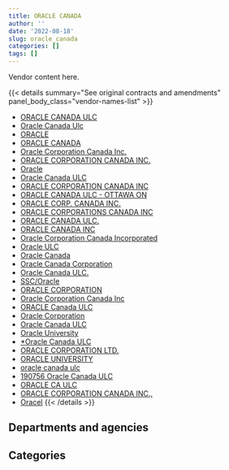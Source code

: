 ```yaml
---
title: ORACLE CANADA
author: ''
date: '2022-08-18'
slug: oracle_canada
categories: []
tags: []
---
```


<script src="/rmarkdown-libs/htmlwidgets/htmlwidgets.js"></script>
<link href="/rmarkdown-libs/datatables-css/datatables-crosstalk.css" rel="stylesheet" />
<script src="/rmarkdown-libs/datatables-binding/datatables.js"></script>
<script src="/rmarkdown-libs/jquery/jquery-3.6.0.min.js"></script>
<link href="/rmarkdown-libs/dt-core-bootstrap/css/dataTables.bootstrap.min.css" rel="stylesheet" />
<link href="/rmarkdown-libs/dt-core-bootstrap/css/dataTables.bootstrap.extra.css" rel="stylesheet" />
<script src="/rmarkdown-libs/dt-core-bootstrap/js/jquery.dataTables.min.js"></script>
<script src="/rmarkdown-libs/dt-core-bootstrap/js/dataTables.bootstrap.min.js"></script>
<link href="/rmarkdown-libs/crosstalk/css/crosstalk.min.css" rel="stylesheet" />
<script src="/rmarkdown-libs/crosstalk/js/crosstalk.min.js"></script>
<script src="/rmarkdown-libs/htmlwidgets/htmlwidgets.js"></script>
<link href="/rmarkdown-libs/datatables-css/datatables-crosstalk.css" rel="stylesheet" />
<script src="/rmarkdown-libs/datatables-binding/datatables.js"></script>
<script src="/rmarkdown-libs/jquery/jquery-3.6.0.min.js"></script>
<link href="/rmarkdown-libs/dt-core-bootstrap/css/dataTables.bootstrap.min.css" rel="stylesheet" />
<link href="/rmarkdown-libs/dt-core-bootstrap/css/dataTables.bootstrap.extra.css" rel="stylesheet" />
<script src="/rmarkdown-libs/dt-core-bootstrap/js/jquery.dataTables.min.js"></script>
<script src="/rmarkdown-libs/dt-core-bootstrap/js/dataTables.bootstrap.min.js"></script>
<link href="/rmarkdown-libs/crosstalk/css/crosstalk.min.css" rel="stylesheet" />
<script src="/rmarkdown-libs/crosstalk/js/crosstalk.min.js"></script>

Vendor content here.

{{< details summary="See original contracts and amendments" panel_body_class="vendor-names-list" >}}
- [ORACLE CANADA ULC](https://search.open.canada.ca/en/ct/?sort=contract_value_f%20desc&page=1&search_text=%22ORACLE%20CANADA%20ULC%22)
- [Oracle Canada Ulc](https://search.open.canada.ca/en/ct/?sort=contract_value_f%20desc&page=1&search_text=%22Oracle%20Canada%20Ulc%22)
- [ORACLE](https://search.open.canada.ca/en/ct/?sort=contract_value_f%20desc&page=1&search_text=%22ORACLE%22)
- [ORACLE CANADA](https://search.open.canada.ca/en/ct/?sort=contract_value_f%20desc&page=1&search_text=%22ORACLE%20CANADA%22)
- [Oracle Corporation Canada Inc.](https://search.open.canada.ca/en/ct/?sort=contract_value_f%20desc&page=1&search_text=%22Oracle%20Corporation%20Canada%20Inc.%22)
- [ORACLE CORPORATION CANADA INC.](https://search.open.canada.ca/en/ct/?sort=contract_value_f%20desc&page=1&search_text=%22ORACLE%20CORPORATION%20CANADA%20INC.%22)
- [Oracle](https://search.open.canada.ca/en/ct/?sort=contract_value_f%20desc&page=1&search_text=%22Oracle%22)
- [Oracle Canada ULC](https://search.open.canada.ca/en/ct/?sort=contract_value_f%20desc&page=1&search_text=%22Oracle%20Canada%20ULC%22)
- [ORACLE CORPORATION CANADA INC](https://search.open.canada.ca/en/ct/?sort=contract_value_f%20desc&page=1&search_text=%22ORACLE%20CORPORATION%20CANADA%20INC%22)
- [ORACLE CANADA ULC - OTTAWA ON](https://search.open.canada.ca/en/ct/?sort=contract_value_f%20desc&page=1&search_text=%22ORACLE%20CANADA%20ULC%20-%20OTTAWA%20ON%22)
- [ORACLE CORP. CANADA INC.](https://search.open.canada.ca/en/ct/?sort=contract_value_f%20desc&page=1&search_text=%22ORACLE%20CORP.%20CANADA%20INC.%22)
- [ORACLE CORPORATIONS CANADA INC](https://search.open.canada.ca/en/ct/?sort=contract_value_f%20desc&page=1&search_text=%22ORACLE%20CORPORATIONS%20CANADA%20INC%22)
- [ORACLE CANADA ULC.](https://search.open.canada.ca/en/ct/?sort=contract_value_f%20desc&page=1&search_text=%22ORACLE%20CANADA%20ULC.%22)
- [ORACLE CANADA INC](https://search.open.canada.ca/en/ct/?sort=contract_value_f%20desc&page=1&search_text=%22ORACLE%20CANADA%20INC%22)
- [Oracle Corporation Canada Incorporated](https://search.open.canada.ca/en/ct/?sort=contract_value_f%20desc&page=1&search_text=%22Oracle%20Corporation%20Canada%20Incorporated%22)
- [Oracle ULC](https://search.open.canada.ca/en/ct/?sort=contract_value_f%20desc&page=1&search_text=%22Oracle%20ULC%22)
- [Oracle Canada](https://search.open.canada.ca/en/ct/?sort=contract_value_f%20desc&page=1&search_text=%22Oracle%20Canada%22)
- [Oracle Canada Corporation](https://search.open.canada.ca/en/ct/?sort=contract_value_f%20desc&page=1&search_text=%22Oracle%20Canada%20Corporation%22)
- [Oracle Canada ULC.](https://search.open.canada.ca/en/ct/?sort=contract_value_f%20desc&page=1&search_text=%22Oracle%20Canada%20ULC.%22)
- [SSC/Oracle](https://search.open.canada.ca/en/ct/?sort=contract_value_f%20desc&page=1&search_text=%22SSC%2fOracle%22)
- [ORACLE CORPORATION](https://search.open.canada.ca/en/ct/?sort=contract_value_f%20desc&page=1&search_text=%22ORACLE%20CORPORATION%22)
- [Oracle Corporation Canada Inc](https://search.open.canada.ca/en/ct/?sort=contract_value_f%20desc&page=1&search_text=%22Oracle%20Corporation%20Canada%20Inc%22)
- [ORACLE Canada ULC](https://search.open.canada.ca/en/ct/?sort=contract_value_f%20desc&page=1&search_text=%22ORACLE%20Canada%20ULC%22)
- [Oracle Corporation](https://search.open.canada.ca/en/ct/?sort=contract_value_f%20desc&page=1&search_text=%22Oracle%20Corporation%22)
- [Oracle Canada ULC](https://search.open.canada.ca/en/ct/?sort=contract_value_f%20desc&page=1&search_text=%22Oracle%20%20Canada%20ULC%22)
- [Oracle University](https://search.open.canada.ca/en/ct/?sort=contract_value_f%20desc&page=1&search_text=%22Oracle%20University%22)
- [\*Oracle Canada ULC](https://search.open.canada.ca/en/ct/?sort=contract_value_f%20desc&page=1&search_text=%22%2aOracle%20Canada%20ULC%22)
- [ORACLE CORPORATION LTD.](https://search.open.canada.ca/en/ct/?sort=contract_value_f%20desc&page=1&search_text=%22ORACLE%20CORPORATION%20LTD.%22)
- [ORACLE UNIVERSITY](https://search.open.canada.ca/en/ct/?sort=contract_value_f%20desc&page=1&search_text=%22ORACLE%20UNIVERSITY%22)
- [oracle canada ulc](https://search.open.canada.ca/en/ct/?sort=contract_value_f%20desc&page=1&search_text=%22oracle%20canada%20ulc%22)
- [190756 Oracle Canada ULC](https://search.open.canada.ca/en/ct/?sort=contract_value_f%20desc&page=1&search_text=%22190756%20Oracle%20Canada%20ULC%22)
- [ORACLE CA ULC](https://search.open.canada.ca/en/ct/?sort=contract_value_f%20desc&page=1&search_text=%22ORACLE%20CA%20ULC%22)
- [ORACLE CORPORATION CANADA INC.,](https://search.open.canada.ca/en/ct/?sort=contract_value_f%20desc&page=1&search_text=%22ORACLE%20CORPORATION%20CANADA%20INC.%2c%22)
- [Oracel](https://search.open.canada.ca/en/ct/?sort=contract_value_f%20desc&page=1&search_text=%22Oracel%22)
{{< /details >}}

## Departments and agencies

<div id="htmlwidget-1" style="width:100%;height:auto;" class="datatables html-widget"></div>
<script type="application/json" data-for="htmlwidget-1">{"x":{"style":"bootstrap","filter":"none","vertical":false,"data":[["<a href=\"/departments/aafc-aac/\">Agriculture and Agri-Food Canada<\/a>","<a href=\"/departments/aandc-aadnc/\">Crown-Indigenous Relations and Northern Affairs Canada<\/a>","<a href=\"/departments/acoa-apeca/\">Atlantic Canada Opportunities Agency<\/a>","<a href=\"/departments/cas-satj/\">Courts Administration Service<\/a>","<a href=\"/departments/cbsa-asfc/\">Canada Border Services Agency<\/a>","<a href=\"/departments/ced-dec/\">Canada Economic Development for Quebec Regions<\/a>","<a href=\"/departments/cfia-acia/\">Canadian Food Inspection Agency<\/a>","<a href=\"/departments/chrc-ccdp/\">Canadian Human Rights Commission<\/a>","<a href=\"/departments/cic/\">Immigration, Refugees and Citizenship Canada<\/a>","<a href=\"/departments/cihr-irsc/\">Canadian Institutes of Health Research<\/a>","<a href=\"/departments/cra-arc/\">Canada Revenue Agency<\/a>","<a href=\"/departments/csa-asc/\">Canadian Space Agency<\/a>","<a href=\"/departments/csc-scc/\">Correctional Service of Canada<\/a>","<a href=\"/departments/cta-otc/\">Canadian Transportation Agency<\/a>","<a href=\"/departments/dfatd-maecd/\">Global Affairs Canada<\/a>","<a href=\"/departments/dfo-mpo/\">Fisheries and Oceans Canada<\/a>","<a href=\"/departments/dnd-mdn/\">National Defence<\/a>","<a href=\"/departments/ec/\">Environment and Climate Change Canada<\/a>","<a href=\"/departments/elections/\">Elections Canada<\/a>","<a href=\"/departments/esdc-edsc/\">Employment and Social Development Canada<\/a>","<a href=\"/departments/hc-sc/\">Health Canada<\/a>","<a href=\"/departments/ic/\">Innovation, Science and Economic Development Canada<\/a>","<a href=\"/departments/ijc-cmi/\">International Joint Commission<\/a>","<a href=\"/departments/infc/\">Infrastructure Canada<\/a>","<a href=\"/departments/isc-sac/\">Indigenous Services Canada<\/a>","<a href=\"/departments/lac-bac/\">Library and Archives Canada<\/a>","<a href=\"/departments/nfb-onf/\">National Film Board<\/a>","<a href=\"/departments/nrc-cnrc/\">National Research Council Canada<\/a>","<a href=\"/departments/nserc-crsng/\">Natural Sciences and Engineering Research Council of Canada<\/a>","<a href=\"/departments/oag-bvg/\">Office of the Auditor General of Canada<\/a>","<a href=\"/departments/pc/\">Parks Canada<\/a>","<a href=\"/departments/pco-bcp/\">Privy Council Office<\/a>","<a href=\"/departments/phac-aspc/\">Public Health Agency of Canada<\/a>","<a href=\"/departments/pwgsc-tpsgc/\">Public Services and Procurement Canada<\/a>","<a href=\"/departments/rcmp-grc/\">Royal Canadian Mounted Police<\/a>","<a href=\"/departments/ssc-spc/\">Shared Services Canada<\/a>","<a href=\"/departments/sshrc-crsh/\">Social Sciences and Humanities Research Council of Canada<\/a>","<a href=\"/departments/statcan/\">Statistics Canada<\/a>","<a href=\"/departments/tbs-sct/\">Treasury Board of Canada Secretariat<\/a>","<a href=\"/departments/tc/\">Transport Canada<\/a>","<a href=\"/departments/vac-acc/\">Veterans Affairs Canada<\/a>","<a href=\"/departments/wd-deo/\">Western Economic Diversification Canada<\/a>"],[1287006.46,1488980.13,60277.6,163183.13,181036,210263.86,1657280.67,null,7603418.33,294726.78,3856374.63,74359.56,null,42972.51,1022297.41,3807067.58,2259781.47,null,880512.74,9900494.56,null,997190.83,10378.67,null,1216348.31,91047.16,57262.04,66759.17,null,20037.18,96784.5,24060.81,172892.86,17132400.98,1894071.98,10331364.16,24348.95,3874294.42,null,1572382.16,153873.03,null],[1193869.98,3212967.18,71235.05,204109.16,425520.14,212275.42,1737706.72,464367.02,9764199.71,595301.77,3856374.63,231962.4,100037.09,30964.93,659874.48,1759449.78,9352806.15,null,938634.76,8803477.22,null,752535.25,17272.53,84016.31,1313014.32,126709.91,71726.07,55175.04,25079.42,23094.85,26647.05,6432.93,680617.53,17171085.34,3010340.12,10433187.24,52077.91,6645627.23,1973081.7,2455256.24,454316.27,148.11],[1397286.73,1952781.67,72693.01,159314.26,1081257.11,30018.23,1858349.35,225412.22,11221558.91,355476.59,3866940.04,208842.43,19679.43,31584.22,718834.89,1774051.38,6993554.58,399697.14,1059979.31,8193569.96,null,790174.43,null,85696.63,410535.23,164243.96,170544.31,52307.46,112333.01,null,19953.99,null,22766.71,17547167.89,376683.9,11503497.69,null,4168705.18,null,1708764.68,1221610.48,13403.63],[1295182.64,273289.75,178301.11,66.32,695812.44,251068.58,1927117.53,78120.27,6808133.01,362749.75,3856374.63,309369.98,29610.05,29887.73,713274.81,1704842.71,7414769.07,872234.5,3333245.85,8597960.46,170805.02,854398.63,null,87410.56,1700064.77,130919.13,58170.44,56601.98,49143.84,31052.09,22019.19,null,417485.46,18104355.19,2579427.28,10173041.69,null,6089616.6,null,1318552.87,404348.96,null]],"container":"<table class=\"table table-striped table-hover row-border order-column display\">\n  <thead>\n    <tr>\n      <th>Department<\/th>\n      <th>2017-2018<\/th>\n      <th>2018-2019<\/th>\n      <th>2019-2020<\/th>\n      <th>2020-2021<\/th>\n    <\/tr>\n  <\/thead>\n<\/table>","options":{"order":[[4,"desc"]],"pageLength":10,"autoWidth":true,"columnDefs":[{"targets":1,"render":"function(data, type, row, meta) {\n    return type !== 'display' ? data : DTWidget.formatCurrency(data, \"$\", 2, 3, \",\", \".\", true, null);\n  }"},{"targets":2,"render":"function(data, type, row, meta) {\n    return type !== 'display' ? data : DTWidget.formatCurrency(data, \"$\", 2, 3, \",\", \".\", true, null);\n  }"},{"targets":3,"render":"function(data, type, row, meta) {\n    return type !== 'display' ? data : DTWidget.formatCurrency(data, \"$\", 2, 3, \",\", \".\", true, null);\n  }"},{"targets":4,"render":"function(data, type, row, meta) {\n    return type !== 'display' ? data : DTWidget.formatCurrency(data, \"$\", 2, 3, \",\", \".\", true, null);\n  }"},{"width":"16%","targets":[1,2,3,4]},{"className":"dt-right","targets":[1,2,3,4]}],"orderClasses":false}},"evals":["options.columnDefs.0.render","options.columnDefs.1.render","options.columnDefs.2.render","options.columnDefs.3.render"],"jsHooks":[]}</script>

## Categories

<div id="htmlwidget-2" style="width:100%;height:auto;" class="datatables html-widget"></div>
<script type="application/json" data-for="htmlwidget-2">{"x":{"style":"bootstrap","filter":"none","vertical":false,"data":[["<a href=\"/categories/11_defence/\">Defence<\/a>","<a href=\"/categories/2_professional_services/\">Professional services<\/a>","<a href=\"/categories/3_information_technology/\">Information technology<\/a>","<a href=\"/categories/9_human_capital/\">Human capital<\/a>"],[2259781.47,null,70265749.19,null],[9352806.15,1973081.7,77666687.1,null],[6983407.18,53288.24,72942427.85,10147.4],[7412739.59,636743.66,72927245.84,2095.8]],"container":"<table class=\"table table-striped table-hover row-border order-column display\">\n  <thead>\n    <tr>\n      <th>Category<\/th>\n      <th>2017-2018<\/th>\n      <th>2018-2019<\/th>\n      <th>2019-2020<\/th>\n      <th>2020-2021<\/th>\n    <\/tr>\n  <\/thead>\n<\/table>","options":{"order":[[4,"desc"]],"dom":"t","pageLength":30,"autoWidth":true,"columnDefs":[{"targets":1,"render":"function(data, type, row, meta) {\n    return type !== 'display' ? data : DTWidget.formatCurrency(data, \"$\", 2, 3, \",\", \".\", true, null);\n  }"},{"targets":2,"render":"function(data, type, row, meta) {\n    return type !== 'display' ? data : DTWidget.formatCurrency(data, \"$\", 2, 3, \",\", \".\", true, null);\n  }"},{"targets":3,"render":"function(data, type, row, meta) {\n    return type !== 'display' ? data : DTWidget.formatCurrency(data, \"$\", 2, 3, \",\", \".\", true, null);\n  }"},{"targets":4,"render":"function(data, type, row, meta) {\n    return type !== 'display' ? data : DTWidget.formatCurrency(data, \"$\", 2, 3, \",\", \".\", true, null);\n  }"},{"width":"16%","targets":[1,2,3,4]},{"className":"dt-right","targets":[1,2,3,4]}],"orderClasses":false,"lengthMenu":[10,25,30,50,100]}},"evals":["options.columnDefs.0.render","options.columnDefs.1.render","options.columnDefs.2.render","options.columnDefs.3.render"],"jsHooks":[]}</script>
